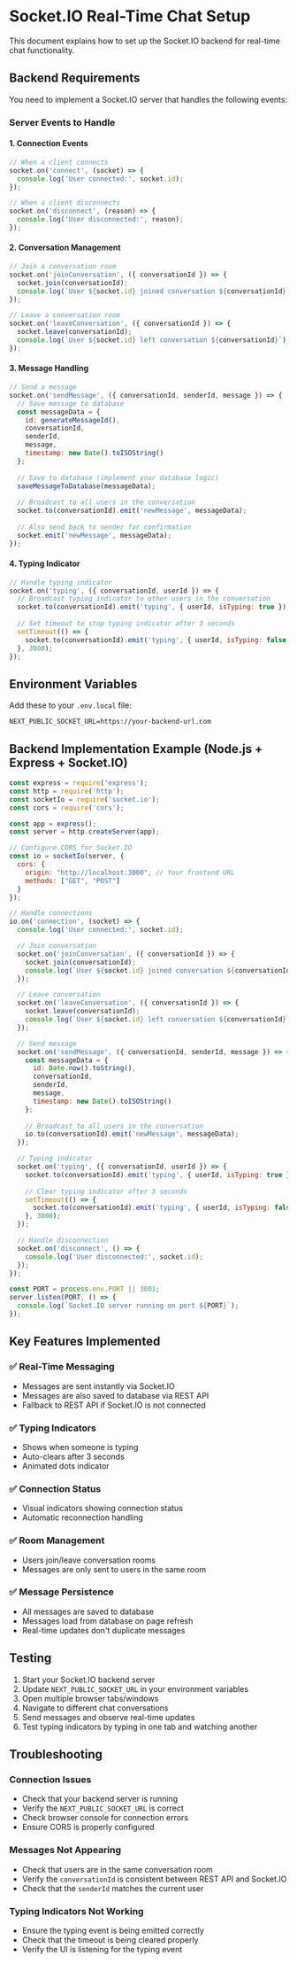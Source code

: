 # Socket.IO Real-Time Chat Setup

This document explains how to set up the Socket.IO backend for real-time chat functionality.

## Backend Requirements

You need to implement a Socket.IO server that handles the following events:

### Server Events to Handle

#### 1. Connection Events
```javascript
// When a client connects
socket.on('connect', (socket) => {
  console.log('User connected:', socket.id);
});

// When a client disconnects
socket.on('disconnect', (reason) => {
  console.log('User disconnected:', reason);
});
```

#### 2. Conversation Management
```javascript
// Join a conversation room
socket.on('joinConversation', ({ conversationId }) => {
  socket.join(conversationId);
  console.log(`User ${socket.id} joined conversation ${conversationId}`);
});

// Leave a conversation room
socket.on('leaveConversation', ({ conversationId }) => {
  socket.leave(conversationId);
  console.log(`User ${socket.id} left conversation ${conversationId}`);
});
```

#### 3. Message Handling
```javascript
// Send a message
socket.on('sendMessage', ({ conversationId, senderId, message }) => {
  // Save message to database
  const messageData = {
    id: generateMessageId(),
    conversationId,
    senderId,
    message,
    timestamp: new Date().toISOString()
  };
  
  // Save to database (implement your database logic)
  saveMessageToDatabase(messageData);
  
  // Broadcast to all users in the conversation
  socket.to(conversationId).emit('newMessage', messageData);
  
  // Also send back to sender for confirmation
  socket.emit('newMessage', messageData);
});
```

#### 4. Typing Indicator
```javascript
// Handle typing indicator
socket.on('typing', ({ conversationId, userId }) => {
  // Broadcast typing indicator to other users in the conversation
  socket.to(conversationId).emit('typing', { userId, isTyping: true });
  
  // Set timeout to stop typing indicator after 3 seconds
  setTimeout(() => {
    socket.to(conversationId).emit('typing', { userId, isTyping: false });
  }, 3000);
});
```

## Environment Variables

Add these to your `.env.local` file:

```env
NEXT_PUBLIC_SOCKET_URL=https://your-backend-url.com
```

## Backend Implementation Example (Node.js + Express + Socket.IO)

```javascript
const express = require('express');
const http = require('http');
const socketIo = require('socket.io');
const cors = require('cors');

const app = express();
const server = http.createServer(app);

// Configure CORS for Socket.IO
const io = socketIo(server, {
  cors: {
    origin: "http://localhost:3000", // Your frontend URL
    methods: ["GET", "POST"]
  }
});

// Handle connections
io.on('connection', (socket) => {
  console.log('User connected:', socket.id);

  // Join conversation
  socket.on('joinConversation', ({ conversationId }) => {
    socket.join(conversationId);
    console.log(`User ${socket.id} joined conversation ${conversationId}`);
  });

  // Leave conversation
  socket.on('leaveConversation', ({ conversationId }) => {
    socket.leave(conversationId);
    console.log(`User ${socket.id} left conversation ${conversationId}`);
  });

  // Send message
  socket.on('sendMessage', ({ conversationId, senderId, message }) => {
    const messageData = {
      id: Date.now().toString(),
      conversationId,
      senderId,
      message,
      timestamp: new Date().toISOString()
    };
    
    // Broadcast to all users in the conversation
    io.to(conversationId).emit('newMessage', messageData);
  });

  // Typing indicator
  socket.on('typing', ({ conversationId, userId }) => {
    socket.to(conversationId).emit('typing', { userId, isTyping: true });
    
    // Clear typing indicator after 3 seconds
    setTimeout(() => {
      socket.to(conversationId).emit('typing', { userId, isTyping: false });
    }, 3000);
  });

  // Handle disconnection
  socket.on('disconnect', () => {
    console.log('User disconnected:', socket.id);
  });
});

const PORT = process.env.PORT || 3001;
server.listen(PORT, () => {
  console.log(`Socket.IO server running on port ${PORT}`);
});
```

## Key Features Implemented

### ✅ Real-Time Messaging
- Messages are sent instantly via Socket.IO
- Messages are also saved to database via REST API
- Fallback to REST API if Socket.IO is not connected

### ✅ Typing Indicators
- Shows when someone is typing
- Auto-clears after 3 seconds
- Animated dots indicator

### ✅ Connection Status
- Visual indicators showing connection status
- Automatic reconnection handling

### ✅ Room Management
- Users join/leave conversation rooms
- Messages are only sent to users in the same room

### ✅ Message Persistence
- All messages are saved to database
- Messages load from database on page refresh
- Real-time updates don't duplicate messages

## Testing

1. Start your Socket.IO backend server
2. Update `NEXT_PUBLIC_SOCKET_URL` in your environment variables
3. Open multiple browser tabs/windows
4. Navigate to different chat conversations
5. Send messages and observe real-time updates
6. Test typing indicators by typing in one tab and watching another

## Troubleshooting

### Connection Issues
- Check that your backend server is running
- Verify the `NEXT_PUBLIC_SOCKET_URL` is correct
- Check browser console for connection errors
- Ensure CORS is properly configured

### Messages Not Appearing
- Check that users are in the same conversation room
- Verify the `conversationId` is consistent between REST API and Socket.IO
- Check that the `senderId` matches the current user

### Typing Indicators Not Working
- Ensure the typing event is being emitted correctly
- Check that the timeout is being cleared properly
- Verify the UI is listening for the typing event
